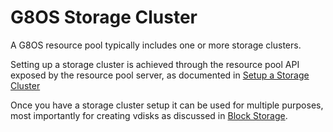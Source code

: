 # G8OS Storage Cluster

A G8OS resource pool typically includes one or more storage clusters.

Setting up a storage cluster is achieved through the resource pool API exposed by the resource pool server, as documented in [Setup a Storage Cluster](setup.md)

Once you have a storage cluster setup it can be used for multiple purposes, most importantly for creating vdisks as discussed in [Block Storage](/docs/blockstorage/blockstorage.md).
